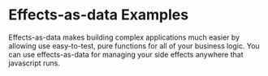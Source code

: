 # Effects-as-data Examples

Effects-as-data makes building complex applications much easier by allowing use easy-to-test, pure functions for all of your business logic.  You can use effects-as-data for managing your side effects anywhere that javascript runs.
